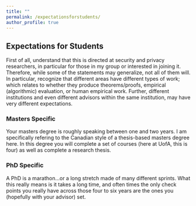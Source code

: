 ```yaml
---
title: ""
permalink: /expectationsforstudents/
author_profile: true
---
```


<h2>Expectations for Students</h2>


First of all, understand that this is directed at security and privacy researchers, in particular for those in my group or interested in joining it. Therefore, while some of the statements may generalize, not all of them will. In particular, recognize that different areas have different types of work; which relates to whether they produce theorems/proofs, empirical (algorithmic) evaluation, or human empirical work. Further, different institutions and even different advisors within the same institution, may have very different expectations. 

<h3>Masters Specific</h3>
Your masters degree is roughly speaking between one and two years. I am specifically refering to the Canadian style of a thesis-based masters degree here. In this degree you will complete a set of courses (here at UofA, this is four) as well as complete a research thesis.  



 <h3>PhD Specific</h3>
A PhD is a marathon...or a long stretch made of many different sprints. What this really means is it takes a long time, and often times the only check points you really have across those four to six years are the ones you (hopefully with your advisor) set. 



